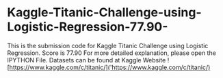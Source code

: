 # Kaggle-Titanic-Challenge-using-Logistic-Regression-77.90-
This is the submission code for Kaggle Titanic Challenge using Logistic Regression. Score is 77.90
For more detailed explanation, please open the IPYTHON File.
Datasets can be found at Kaggle Website ![https://www.kaggle.com/c/titanic/]('https://www.kaggle.com/c/titanic/)


